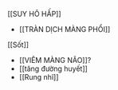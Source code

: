 
[[SUY HÔ HẤP]]
- [[TRÀN DỊCH MÀNG PHỔI]]


[[Sốt]]
- [[VIÊM MÀNG NÃO]]?
- [[tăng đường huyết]]
- [[Rung nhĩ]]

